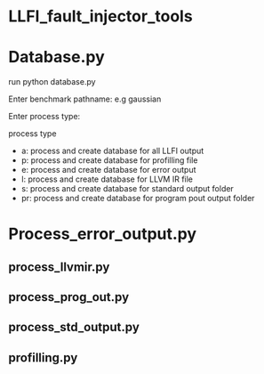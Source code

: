# LLFI_fault_injector_tools

# Database.py

run python database.py

Enter benchmark pathname: e.g gaussian

Enter process type:

process type

- a: process and create database for all LLFI output
- p: process and create database for profilling file
- e: process and create database for error output
- l: process and create database for LLVM IR file
- s: process and create database for standard output folder
- pr: process and create database for program pout output folder


# Process_error_output.py

## process_llvmir.py

## process_prog_out.py

## process_std_output.py

## profilling.py
